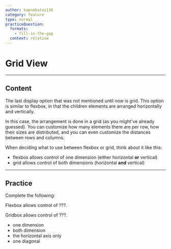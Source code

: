 ```yaml
---
author: kapnobatai136
category: feature
type: normal
practiceQuestion:
  formats:
    - fill-in-the-gap
  context: relative
---
```


# Grid View


---

## Content

The last display option that was not mentioned until now is grid. This option is similar to flexbox, in that the children elements are arranged horizontally and vertically.

In this case, the arrangement is done in a grid (as you might've already guessed). You can customize how many elements there are per row, how their sizes are distributed, and you can even customize the distances between rows and columns.

When deciding what to use between flexbox or grid, think about it like this:

- flexbox allows control of one dimension (either horizontal **or** vertical)
- grid allows control of both dimensions (horizontal **and** vertical)


---

## Practice

Complete the following:

Flexbox allows control of ???.

Gridbox allows control of ???.

- one dimension
- both dimension
- the horizontal axis only
- one diagonal
 
